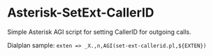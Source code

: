 # Asterisk-SetExt-CallerID
Simple Asterisk AGI script for setting CallerID for outgoing calls.

Dialplan sample: ```exten => _X.,n,AGI(set-ext-callerid.pl,${EXTEN})```

